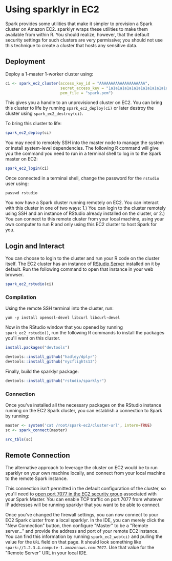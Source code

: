 Using sparklyr in EC2
================

Spark provides some utilities that make it simpler to provision a Spark cluster on Amazon EC2. sparklyr wraps these utilities to make them available from within R. You should realize, however, that the default security settings for such clusters are very permissive; you should not use this technique to create a cluster that hosts any sensitive data.

Deployment
----------

Deploy a 1-master 1-worker cluster using:

``` r
ci <- spark_ec2_cluster(access_key_id = "AAAAAAAAAAAAAAAAAAAA",
                        secret_access_key = "1a1a1a1a1a1a1a1a1a1a1a1a1a1a1a1a1a1a1a1",
                        pem_file = "spark.pem")
```

This gives you a handle to an unprovisioned cluster on EC2. You can bring this cluster to life by running `spark_ec2_deploy(ci)` or later destroy the cluster using `spark_ec2_destroy(ci)`.

To bring this cluster to life:

``` r
spark_ec2_deploy(ci)
```

You may need to remotely SSH into the master node to manage the system or install system-level dependencies. The following R command will give you the command you need to run in a terminal shell to log in to the Spark master on EC2:

``` r
spark_ec2_login(ci)
```

Once connected in a terminal shell, change the password for the `rstudio` user using:

`passwd rstudio`

You now have a Spark cluster running remotely on EC2. You can interact with this cluster in one of two ways: 1.) You can login to the cluster remotely using SSH and an instance of RStudio already installed on the cluster, or 2.) You can connect to this remote cluster from your local machine, using your own computer to run R and only using this EC2 cluster to host Spark for you.

Login and Interact
------------------

You can choose to login to the cluster and run your R code on the cluster itself. The EC2 cluster has an instance of [RStudio Server](https://www.rstudio.com/products/rstudio/#Server) installed on it by default. Run the following command to open that instance in your web browser.

``` r
spark_ec2_rstudio(ci)
```

### Compilation

Using the remote SSH terminal into the cluster, run:

    yum -y install openssl-devel libcurl libcurl-devel

Now in the RStudio window that you opened by running `spark_ec2_rstudio()`, run the following R commands to install the packages you'll want on this cluster.

``` r
install.packages("devtools")

devtools::install_github("hadley/dplyr")
devtools::install_github("nycflights13")
```

Finally, build the sparklyr package:

``` r
devtools::install_github("rstudio/sparklyr")
```

### Connection

Once you've installed all the necessary packages on the RStudio instance running on the EC2 Spark cluster, you can establish a connection to Spark by running:

``` r
master <- system('cat /root/spark-ec2/cluster-url', intern=TRUE)
sc <- spark_connect(master)

src_tbls(sc)
```

Remote Connection
-----------------

The alternative approach to leverage the cluster on EC2 would be to run sparklyr on your own machine locally, and connect from your local machine to the remote Spark instance.

This connection isn't permitted in the default configuration of the cluster, so you'll need to [open port 7077 in the EC2 security group](http://docs.aws.amazon.com/AWSEC2/latest/UserGuide/using-network-security.html) associated with your Spark Master. You can enable TCP traffic on port 7077 from whatever IP addresses will be running sparklyr that you want to be able to connect.

Once you've changed the firewall settings, you can now connect to your EC2 Spark cluster from a local sparklyr. In the IDE, you can merely click the "New Connection" button, then configure "Master" to be a "Remote server..." and provide the address and port of your remote EC2 instance. You can find this information by running `spark_ec2_web(ci)` and pulling the value for the `URL` field on that page. It should look something like `spark://1.2.3.4.compute-1.amazonaws.com:7077`. Use that value for the "Remote Server" URL in your local IDE.
